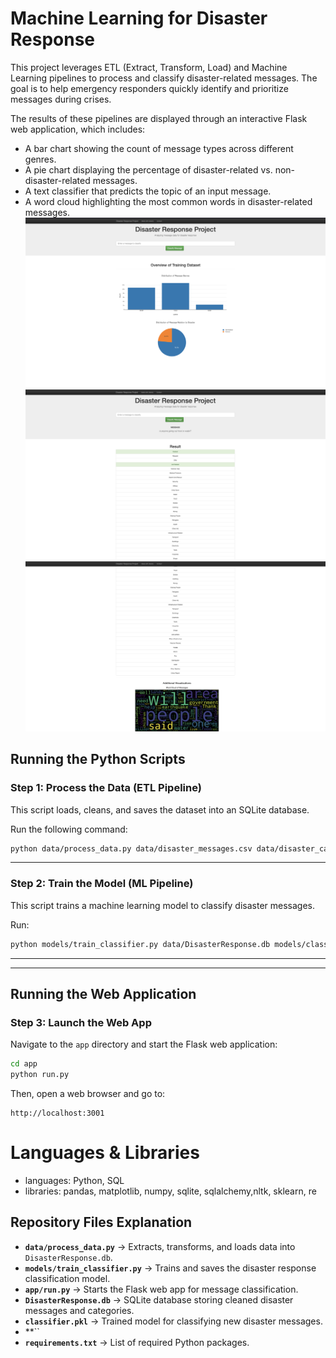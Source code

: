 # Machine Learning for Disaster Response
This project leverages ETL (Extract, Transform, Load) and Machine Learning pipelines to process and classify disaster-related messages. The goal is to help emergency responders quickly identify and prioritize messages during crises.

The results of these pipelines are displayed through an interactive Flask web application, which includes:
- A bar chart showing the count of message types across different genres.
- A pie chart displaying the percentage of disaster-related vs. non-disaster-related messages.
- A text classifier that predicts the topic of an input message.
- A word cloud highlighting the most common words in disaster-related messages.
![landing_page](images/landing_page.png)
![search](images/search.png)
![word cloud](images/search_and_wordcloud.png)


## **Running the Python Scripts**  

### **Step 1: Process the Data (ETL Pipeline)**  
This script loads, cleans, and saves the dataset into an SQLite database.  

Run the following command:  
```bash
python data/process_data.py data/disaster_messages.csv data/disaster_categories.csv data/DisasterResponse.db
```

---

### **Step 2: Train the Model (ML Pipeline)**  
This script trains a machine learning model to classify disaster messages.  

Run:  
```bash
python models/train_classifier.py data/DisasterResponse.db models/classifier.pkl
```

---

 

---

## **Running the Web Application**  

### **Step 3: Launch the Web App**  
Navigate to the `app` directory and start the Flask web application:  
```bash
cd app
python run.py
```
Then, open a web browser and go to:  
```
http://localhost:3001
```
 



# Languages & Libraries
* languages: Python, SQL
* libraries: pandas, matplotlib, numpy, sqlite, sqlalchemy,nltk, sklearn, re

## **Repository Files Explanation**  

- **`data/process_data.py`** → Extracts, transforms, and loads data into `DisasterResponse.db`.  
- **`models/train_classifier.py`** → Trains and saves the disaster response classification model.  
- **`app/run.py`** → Starts the Flask web app for message classification.  
- **`DisasterResponse.db`** → SQLite database storing cleaned disaster messages and categories.  
- **`classifier.pkl`** → Trained model for classifying new disaster messages.
- **`` 
- **`requirements.txt`** → List of required Python packages. 

